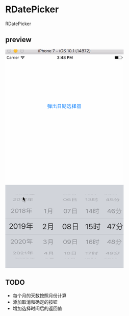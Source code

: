 # RDatePicker
RDatePicker

## preview

 ![preview](preview.gif)
 
 
## TODO
* 每个月的天数按照月份计算
* 添加取消和确定的按钮
* 增加选择时间后的返回值
